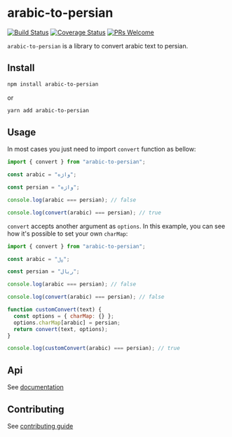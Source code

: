 # arabic-to-persian

[![Build Status](https://travis-ci.org/Vajehyab/arabic-to-persian.js.svg?branch=master)](https://travis-ci.org/Vajehyab/arabic-to-persian.js)
[![Coverage Status](https://coveralls.io/repos/github/Vajehyab/arabic-to-persian.js/badge.svg?branch=master)](https://coveralls.io/github/Vajehyab/arabic-to-persian.js?branch=master)
[![PRs Welcome](https://img.shields.io/badge/PRs-welcome-brightgreen.svg?style=flat-square)](http://makeapullrequest.com)

`arabic-to-persian` is a library to convert arabic text to persian.

## Install

```bash
npm install arabic-to-persian
```

or

```bash
yarn add arabic-to-persian
```

## Usage

In most cases you just need to import `convert` function as bellow:

```javascript
import { convert } from "arabic-to-persian";

const arabic = "ﻭاﮊﻩ";

const persian = "واژه";

console.log(arabic === persian); // false

console.log(convert(arabic) === persian); // true
```

`convert` accepts another argument as `options`.
In this example, you can see how it's possible to set your own `charMap`:

```javascript
import { convert } from "arabic-to-persian";

const arabic = "﷼";

const persian = "ریال";

console.log(arabic === persian); // false

console.log(convert(arabic) === persian); // false

function customConvert(text) {
  const options = { charMap: {} };
  options.charMap[arabic] = persian;
  return convert(text, options);
}

console.log(customConvert(arabic) === persian); // true
```

## Api

See [documentation](https://vajehyab.github.io/arabic-to-persian.js)

## Contributing

See [contributing guide](CONTRIBUTING.md)
